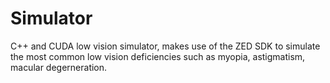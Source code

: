 # Simulator

C++ and CUDA low vision simulator, makes use of the ZED SDK to simulate the most common low vision deficiencies such as myopia, astigmatism, macular degerneration.
